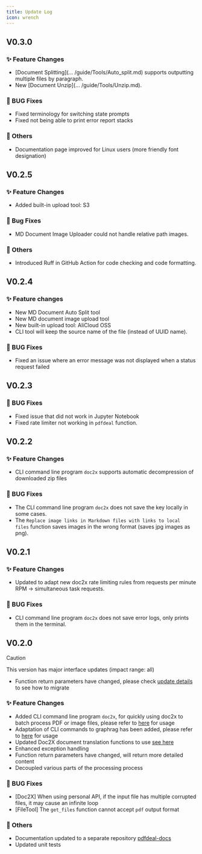 ```yaml
---
title: Update Log
icon: wrench
---
```

## V0.3.0

### ✨ Feature Changes

- [Document Splitting](... /guide/Tools/Auto_split.md) supports outputting multiple files by paragraph.
- New [Document Unzip](... /guide/Tools/Unzip.md).

### 🔧 BUG Fixes

- Fixed terminology for switching state prompts
- Fixed not being able to print error report stacks

### 🚀 Others

- Documentation page improved for Linux users (more friendly font designation)

## V0.2.5

### ✨ Feature Changes

- Added built-in upload tool: S3

### 🔧 Bug Fixes

- MD Document Image Uploader could not handle relative path images.

### 🚀 Others

- Introduced Ruff in GitHub Action for code checking and code formatting.

## V0.2.4

### ✨ Feature changes

- New MD Document Auto Split tool
- New MD document image upload tool
- New built-in upload tool: AliCloud OSS
- CLI tool will keep the source name of the file (instead of UUID name).

### 🔧 BUG Fixes

- Fixed an issue where an error message was not displayed when a status request failed

## V0.2.3

### 🔧 BUG Fixes

- Fixed issue that did not work in Jupyter Notebook
- Fixed rate limiter not working in `pdfdeal` function.

## V0.2.2

### ✨ Feature Changes

- CLI command line program `doc2x` supports automatic decompression of downloaded zip files

### 🔧 BUG Fixes

- The CLI command line program `doc2x` does not save the key locally in some cases.
- The `Replace image links in Markdown files with links to local files` function saves images in the wrong format (saves jpg images as png).

## V0.2.1

### ✨ Feature Changes

- Updated to adapt new doc2x rate limiting rules from requests per minute RPM -> simultaneous task requests.

### 🔧 BUG Fixes

- CLI command line program `doc2x` does not save error logs, only prints them in the terminal.

## V0.2.0

> [!caution]
> This version has major interface updates (impact range: all)
>
> - Function return parameters have changed, please check [update details](0.2.0.md) to see how to migrate

### ✨ Feature Changes

- Added CLI command line program `doc2x`, for quickly using doc2x to batch process PDF or image files, please refer to [here](../guide/CLI/README.md) for usage
- Adaptation of CLI commands to graphrag has been added, please refer to [here](../guide/CLI/README.md) for usage
- Updated Doc2X document translation functions to use [see here](../demo/graphrag.md)
- Enhanced exception handling
- Function return parameters have changed, will return more detailed content
- Decoupled various parts of the processing process

### 🔧 BUG Fixes

- [Doc2X] When using personal API, if the input file has multiple corrupted files, it may cause an infinite loop
- [FileTool] The `get_files` function cannot accept `pdf` output format

### 🚀 Others

- Documentation updated to a separate repository [pdfdeal-docs](https://github.com/Menghuan1918/pdfdeal-docs)
- Updated unit tests
